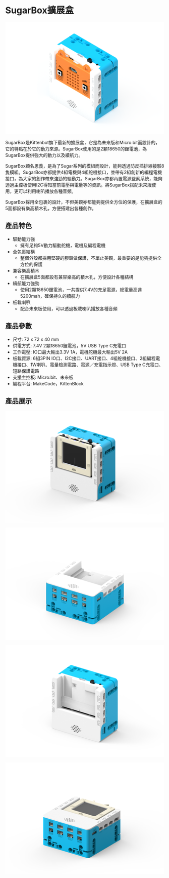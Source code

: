 # SugarBox擴展盒

![](./images/1.png)

SugarBox是Kittenbot旗下最新的擴展盒，它是為未來版和Micro:bit而設計的，它的特點在於它的動力來源。SugarBox使用的是2顆18650的鋰電池，為SugarBox提供強大的動力以及續航力。

SugarBox顧名思義，是為了Sugar系列的模組而設計，能夠透過防反插排線接駁8隻模組。SugarBox亦都提供4組電機與4組舵機接口，並帶有2組創新的編程電機接口，為大家的創作帶來強勁的驅動力。SugarBox亦都內置電源監察系統，能夠透過主控板使用I2C得知當前電壓與電量等的資訊。將SugarBox搭配未來版使用，更可以利用喇叭播放各種音頻。

SugarBox採用全包裹的設計，不但美觀亦都能夠提供全方位的保護，在擴展盒的5面都設有樂高積木孔，方便搭建出各種創作。

## 產品特色

- 驅動能力強
    - 擁有足夠5V動力驅動舵機，電機及編程電機
- 全包裹結構
    - 整個外殼都採用堅硬的膠殼做保護，不單止美觀，最重要的是能夠提供全方位的保護
- 兼容樂高積木
    - 在擴展盒5面都設有兼容樂高的積木孔，方便設計各種結構
- 續航能力強勁
    - 使用2顆18650鋰電池，一共提供7.4V的充足電源，總電量高達5200mah，確保持久的續航力
- 板載喇叭
    - 配合未來板使用，可以透過板載喇叭播放各種音頻
    
## 產品參數

- 尺寸: 72 x 72 x 40 mm
- 供電方式: 7.4V 2顆18650鋰電池，5V USB Type C充電口
- 工作電壓: IO口最大輸出3.3V 1A，電機舵機最大輸出5V 2A
- 板載資源: 6組3PIN IO口、I2C接口、UART接口、4組舵機接口、2組編程電機接口、1W喇叭、電量檢測電路、電源／充電指示燈、USB Type C充電口、短路保護電路
- 支援主控板: Micro:bit、未來板
- 編程平台: MakeCode，KittenBlock

## 產品展示

![](./images/2.png)

![](./images/3.png)

![](./images/4.png)

![](./images/5.png)


